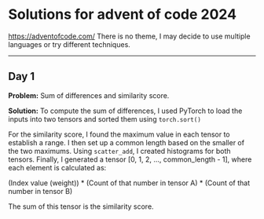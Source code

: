# Solutions for advent of code 2024
https://adventofcode.com/
There is no theme, I may decide to use multiple languages or try different techniques.

---
## Day 1

**Problem:** Sum of differences and similarity score.

**Solution:** 
To compute the sum of differences, I used PyTorch to load the inputs into two tensors and sorted them using `torch.sort()`

For the similarity score, I found the maximum value in each tensor to establish a range. I then set up a common length based on the smaller of the two maximums. Using `scatter_add`, I created histograms for both tensors. Finally, I generated a tensor [0, 1, 2, ..., common_length - 1], where each element is calculated as:

(Index value (weight)) * (Count of that number in tensor A) * (Count of that number in tensor B)

The sum of this tensor is the similarity score.
